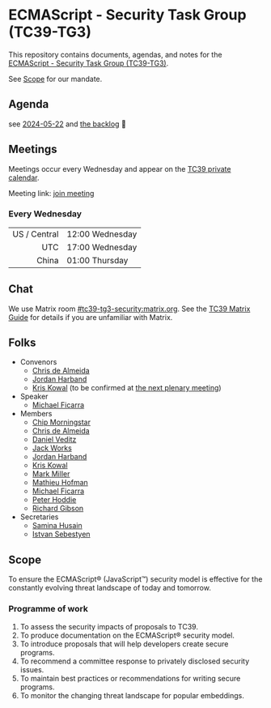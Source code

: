 # ECMAScript - Security Task Group (TC39-TG3)

This repository contains documents, agendas, and notes for the [ECMAScript - Security Task Group (TC39-TG3)](https://ecma-international.org/task-groups/tc39-tg3/).

See [Scope](#scope) for our mandate.

## Agenda

see [2024-05-22](meetings/2024/2024-05-22.md) and [the backlog](meetings/backlog.md) 👀

## Meetings

Meetings occur every Wednesday and appear on the [TC39 private calendar](https://github.com/tc39/Reflector#tc39-private-calendar).

Meeting link: [join meeting](https://ibm.webex.com/ibm/j.php?MTID=me87a7dba2f405268a892bc69ad1c3cdd)

<!-- DST below -->

### Every Wednesday

|              |                 |
| -----------: | --------------- |
| US / Central | 12:00 Wednesday |
|          UTC | 17:00 Wednesday |
|        China | 01:00 Thursday  |

<!-- not DST below -->

<!--
### Every Wednesday

|              |                 |
| -----------: | --------------- |
| US / Central | 12:00 Wednesday |
|          UTC | 18:00 Wednesday |
|        China | 02:00 Thursday  |
-->

## Chat

We use Matrix room [#tc39-tg3-security:matrix.org](https://matrix.to/#/#tc39-tg3-security:matrix.org). See the [TC39 Matrix Guide](https://github.com/tc39/how-we-work/blob/main/matrix-guide.md) for details if you are unfamiliar with Matrix.

## Folks

- Convenors
  - [Chris de Almeida](https://github.com/ctcpip)
  - [Jordan Harband](https://github.com/ljharb)
  - [Kris Kowal](https://github.com/kriskowal) (to be confirmed at [the next plenary meeting](https://github.com/tc39/agendas/blob/main/2024/04.md))
- Speaker
  - [Michael Ficarra](https://github.com/michaelficarra)
- Members
  - [Chip Morningstar](https://github.com/FUDCo)
  - [Chris de Almeida](https://github.com/ctcpip)
  - [Daniel Veditz](https://github.com/dveditz)
  - [Jack Works](https://github.com/Jack-Works)
  - [Jordan Harband](https://github.com/ljharb)
  - [Kris Kowal](https://github.com/kriskowal)
  - [Mark Miller](https://github.com/erights)
  - [Mathieu Hofman](https://github.com/mhofman)
  - [Michael Ficarra](https://github.com/michaelficarra)
  - [Peter Hoddie](https://github.com/phoddie)
  - [Richard Gibson](https://github.com/gibson042)
- Secretaries
  - [Samina Husain](https://github.com/SaminaHusain)
  - [Istvan Sebestyen](https://github.com/ecmageneva)

## Scope

To ensure the ECMAScript® (JavaScript™️) security model is effective for the constantly evolving threat landscape of today and tomorrow.

### Programme of work

1. To assess the security impacts of proposals to TC39.
1. To produce documentation on the ECMAScript® security model.
1. To introduce proposals that will help developers create secure programs.
1. To recommend a committee response to privately disclosed security issues.
1. To maintain best practices or recommendations for writing secure programs.
1. To monitor the changing threat landscape for popular embeddings.
